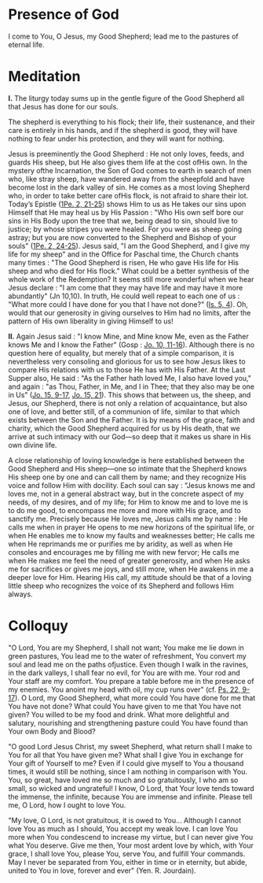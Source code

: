 # Presence of God

I come to You, O Jesus, my Good Shepherd; lead me to the pastures of eternal life.

# Meditation

**I.** The liturgy today sums up in the gentle figure of the Good Shepherd all that Jesus has done for our souls.

The shepherd is everything to his flock; their life, their sustenance, and their care is entirely in his hands, and if the shepherd is good, they will have nothing to fear under his protection, and they will want for nothing.

Jesus is preeminently the Good Shepherd : He not only loves, feeds, and guards His sheep, but He also gives them life at the cost ofHis own. In the mystery ofthe Incarnation, the Son of God comes to earth in search of men who, like stray sheep, have wandered away from the sheepfold and have become lost in the dark valley of sin. He comes as a most loving Shepherd who, in order to take better care ofHis flock, is not afraid to share their lot. Today’s Epistle ([1Pe. 2, 21-25](https://vulgata.online/bible/1Pe.2?ed=DR2&vfn=DR2.1Pe.2.21-25:vs)) shows Him to us as He takes our sins upon Himself that He may heal us by His Passion : "Who His own self bore our sins in His Body upon the tree that we, being dead to sin, should live to justice; by whose stripes you were healed. For you were as sheep going astray; but you are now converted to the Shepherd and Bishop of your souls" ([1Pe. 2, 24-25](https://vulgata.online/bible/1Pe.2?ed=DR2&vfn=DR2.1Pe.2.24-25:vs)). Jesus said, "I am the Good Shepherd, and I give my life for my sheep" and in the Office for Paschal time, the Church chants many times : "The Good Shepherd is risen, He who gave His life for His sheep and who died for His flock." What could be a better synthesis of the whole work of the Redemption? It seems still more wonderful when we hear Jesus declare : "I am come that they may have life and may have it more abundantly" (Jn 10,10). In truth, He could well repeat to each one of us : "What more could I have done for you that I have not done?" ([Is. 5, 4](https://vulgata.online/bible/Is.5?ed=DR2&vfn=DR2.Is.5.4:vs)). Oh, would that our generosity in giving ourselves to Him had no limits, after the pattern of His own liberality in giving Himself to us!

**II.** Again Jesus said : "I know Mine, and Mine know Me, even as the Father knows Me and I know the Father" (Gosp : [Jo. 10, 11-16](https://vulgata.online/bible/Jo.10?ed=DR2&vfn=DR2.Jo.10.11-16:vs)). Although there is no question here of equality, but merely that of a simple comparison, it is nevertheless very consoling and glorious for us to see how Jesus likes to compare His relations with us to those He has with His Father. At the Last Supper also, He said : "As the Father hath loved Me, I also have loved you," and again : "as Thou, Father, in Me, and I in Thee; that they also may be one in Us" ([Jo. 15, 9-17](https://vulgata.online/bible/Jo.15?ed=DR2&vfn=DR2.Jo.15.9-17:vs), [Jo. 15, 21](https://vulgata.online/bible/Jo.15?ed=DR2&vfn=DR2.Jo.15.21:vs)). This shows that between us, the sheep, and Jesus, our Shepherd, there is not only a relation of acquaintance, but also one of love, and better still, of a communion of life, similar to that which exists between the Son and the Father. It is by means of the grace, faith and charity, which the Good Shepherd acquired for us by His death, that we arrive at such intimacy with our God—so deep that it makes us share in His own divine life.

A close relationship of loving knowledge is here established between the Good Shepherd and His sheep—one so intimate that the Shepherd knows His sheep one by one and can call them by name; and they recognize His voice and follow Him with docility. Each soul can say : "Jesus knows me and loves me, not in a general abstract way, but in the concrete aspect of my needs, of my desires, and of my life; for Him to know me and to love me is to do me good, to encompass me more and more with His grace, and to sanctify me. Precisely because He loves me, Jesus calls me by name : He calls me when in prayer He opens to me new horizons of the spiritual life, or when He enables me to know my faults and weaknesses better; He calls me when He reprimands me or purifies me by aridity, as well as when He consoles and encourages me by filling me with new fervor; He calls me when He makes me feel the need of greater generosity, and when He asks me for sacrifices or gives me joys, and still more, when He awakens in me a deeper love for Him. Hearing His call, my attitude should be that of a loving little sheep who recognizes the voice of its Shepherd and follows Him always.

# Colloquy

"O Lord, You are my Shepherd, I shall not want; You make me lie down in green pastures, You lead me to the water of refreshment, You convert my soul and lead me on the paths ofjustice. Even though I walk in the ravines, in the dark valleys, I shall fear no evil, for You are with me. Your rod and Your staff are my comfort. You prepare a table before me in the presence of my enemies. You anoint my head with oil, my cup runs over" (cf. [Ps. 22, 9-17](https://vulgata.online/bible/Ps.22?ed=DR2)). O Lord, my Good Shepherd, what more could You have done for me that You have not done? What could You have given to me that You have not given? You willed to be my food and drink. What more delightful and salutary, nourishing and strengthening pasture could You have found than Your own Body and Blood?

"O good Lord Jesus Christ, my sweet Shepherd, what return shall I make to You for all that You have given me? What shall I give You in exchange for Your gift of Yourself to me? Even if I could give myself to You a thousand times, it would still be nothing, since I am nothing in comparison with You. You, so great, have loved me so much and so gratuitously, I who am so small, so wicked and ungrateful! I know, O Lord, that Your love tends toward the immense, the infinite, because You are immense and infinite. Please tell me, O Lord, how I ought to love You.

"My love, O Lord, is not gratuitous, it is owed to You... Although I cannot love You as much as I should, You accept my weak love. I can love You more when You condescend to increase my virtue, but I can never give You what You deserve. Give me then, Your most ardent love by which, with Your grace, I shall love You, please You, serve You, and fulfill Your commands. May I never be separated from You, either in time or in eternity, but abide, united to You in love, forever and ever" (Yen. R. Jourdain).
